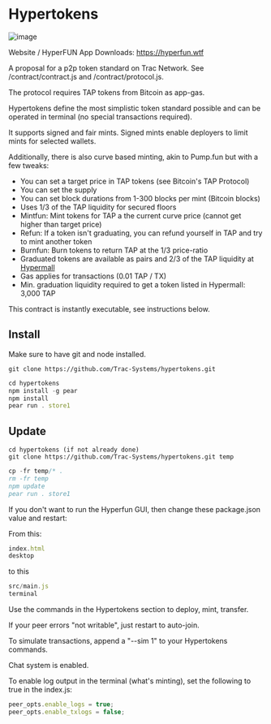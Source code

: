 # Hypertokens

![image](https://github.com/user-attachments/assets/1cb598d9-7fc7-4248-9615-e36268ffd4bb)

Website / HyperFUN App Downloads: https://hyperfun.wtf

A proposal for a p2p token standard on Trac Network. See /contract/contract.js and /contract/protocol.js.

The protocol requires TAP tokens from Bitcoin as app-gas.

Hypertokens define the most simplistic token standard possible and can be operated in terminal (no special transactions required).

It supports signed and fair mints. Signed mints enable deployers to limit mints for selected wallets.

Additionally, there is also curve based minting, akin to Pump.fun but with a few tweaks:

- You can set a target price in TAP tokens (see Bitcoin's TAP Protocol)
- You can set the supply
- You can set block durations from 1-300 blocks per mint (Bitcoin blocks)
- Uses 1/3 of the TAP liquidity for secured floors
- Mintfun: Mint tokens for TAP a the current curve price (cannot get higher than target price)
- Refun: If a token isn't graduating, you can refund yourself in TAP and try to mint another token
- Burnfun: Burn tokens to return TAP at the 1/3 price-ratio
- Graduated tokens are available as pairs and 2/3 of the TAP liquidity at [Hypermall](https://hypermall.io)
- Gas applies for transactions (0.01 TAP / TX)
- Min. graduation liquidity required to get a token listed in Hypermall: 3,000 TAP

This contract is instantly executable, see instructions below.

## Install

Make sure to have git and node installed.

```shell
git clone https://github.com/Trac-Systems/hypertokens.git
```

```js
cd hypertokens
npm install -g pear
npm install
pear run . store1
```

## Update

```shell
cd hypertokens (if not already done)
git clone https://github.com/Trac-Systems/hypertokens.git temp
```

```js
cp -fr temp/* .
rm -fr temp
npm update
pear run . store1
```
If you don't want to run the Hyperfun GUI, then change these package.json value and restart:

From this:

```js
index.html
desktop
```

to this

```js
src/main.js
terminal
```

Use the commands in the Hypertokens section to deploy, mint, transfer.

If your peer errors "not writable", just restart to auto-join.

To simulate transactions, append a "--sim 1" to your Hypertokens commands.

Chat system is enabled.

To enable log output in the terminal (what's minting), set the following to true in the index.js:

```js
peer_opts.enable_logs = true;
peer_opts.enable_txlogs = false;
```

